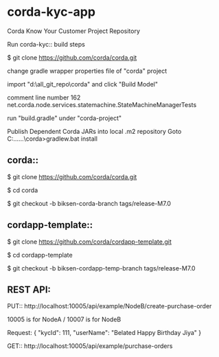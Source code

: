 # corda-kyc-app
Corda Know Your Customer Project Repository

Run corda-kyc:: build steps

$ git clone https://github.com/corda/corda.git

change gradle wrapper properties file of "corda" project

import "d:\all_git_repo\corda" and click "Build Model"

comment line number 162 net.corda.node.services.statemachine.StateMachineManagerTests

run "build.gradle" under "corda-project"

Publish Dependent Corda JARs into local .m2 repository 
Goto C:\......\corda>gradlew.bat install


corda::
-------
$ git clone https://github.com/corda/corda.git

$ cd corda

$ git checkout -b biksen-corda-branch tags/release-M7.0


cordapp-template::
------------------
$ git clone https://github.com/corda/cordapp-template.git

$ cd cordapp-template

$ git checkout -b biksen-cordapp-temp-branch tags/release-M7.0


REST API:
--------
PUT::
http://localhost:10005/api/example/NodeB/create-purchase-order

10005 is for NodeA / 10007 is for NodeB

Request:
{
     "kycId": 111,
     "userName": "Belated Happy Birthday Jiya"
 }

GET::
http://localhost:10005/api/example/purchase-orders
